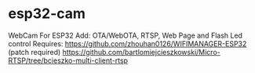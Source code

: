 # esp32-cam
WebCam For ESP32
Add: OTA/WebOTA, RTSP, Web Page and Flash Led control
Requires:
https://github.com/zhouhan0126/WIFIMANAGER-ESP32 (patch required)
https://github.com/bartlomiejcieszkowski/Micro-RTSP/tree/bcieszko-multi-client-rtsp
